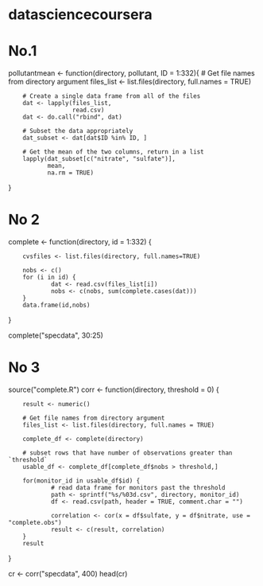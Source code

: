 # datasciencecoursera

# No.1
pollutantmean <- function(directory, pollutant, ID = 1:332){
        # Get file names from directory argument
        files_list <- list.files(directory, full.names = TRUE)
        
        # Create a single data frame from all of the files
        dat <- lapply(files_list,
                      read.csv)
        dat <- do.call("rbind", dat)
        
        # Subset the data appropriately
        dat_subset <- dat[dat$ID %in% ID, ]
        
        # Get the mean of the two columns, return in a list
        lapply(dat_subset[c("nitrate", "sulfate")],
               mean,
               na.rm = TRUE)
}


# No 2


complete <- function(directory, id = 1:332) {

        cvsfiles <- list.files(directory, full.names=TRUE)
        
        nobs <- c()
        for (i in id) {
                dat <- read.csv(files_list[i])
                nobs <- c(nobs, sum(complete.cases(dat)))
        }
        data.frame(id,nobs)
        
}

complete("specdata", 30:25)

# No 3
source("complete.R")
corr <- function(directory, threshold = 0) {
        
        result <- numeric()
        
        # Get file names from directory argument
        files_list <- list.files(directory, full.names = TRUE)
        
        complete_df <- complete(directory)
        
        # subset rows that have number of observations greater than `threshold`
        usable_df <- complete_df[complete_df$nobs > threshold,]
        
        for(monitor_id in usable_df$id) {
                # read data frame for monitors past the threshold
                path <- sprintf("%s/%03d.csv", directory, monitor_id)
                df <- read.csv(path, header = TRUE, comment.char = "")
                
                correlation <- cor(x = df$sulfate, y = df$nitrate, use = "complete.obs")
                result <- c(result, correlation)
        }
        result
}

cr <- corr("specdata", 400)
head(cr)
        


